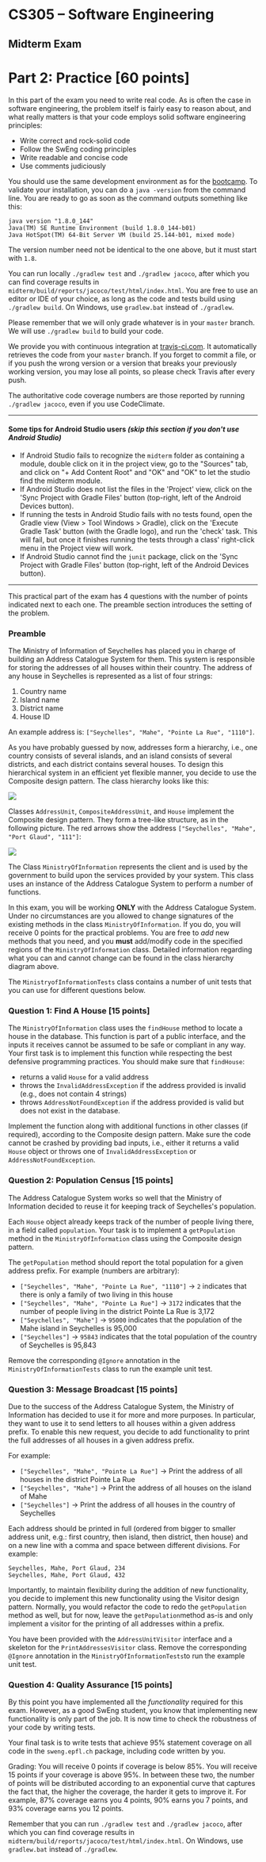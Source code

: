 # CS305 – Software Engineering

## Midterm Exam

# Part 2: Practice [60 points]

In this part of the exam you need to write real code. As is often the case in software engineering, the problem itself is fairly easy to reason about, and what really matters is that your code employs solid software engineering principles:

- Write correct and rock-solid code
- Follow the SwEng coding principles
- Write readable and concise code
- Use comments judiciously

You should use the same development environment as for the [bootcamp](https://github.com/sweng-epfl/public/tree/master/bootcamp). To validate your installation, you can do a `java -version` from the command line. You are ready to go as soon as the command outputs something like this:

```
java version "1.8.0_144"
Java(TM) SE Runtime Environment (build 1.8.0_144-b01)
Java HotSpot(TM) 64-Bit Server VM (build 25.144-b01, mixed mode)
```
The version number need not be identical to the one above, but it must start with `1.8`.

You can run locally `./gradlew test` and `./gradlew jacoco`, after which you can find coverage results in `midterm/build/reports/jacoco/test/html/index.html`. You are free to use an editor or IDE of your choice, as long as the code and tests build using `./gradlew build`. On Windows, use `gradlew.bat` instead of `./gradlew`.

Please remember that we will only grade whatever is in your `master` branch. We will use `./gradlew build` to build your code.

We provide you with continuous integration at [travis-ci.com](https://travis-ci.com/). It automatically retrieves the code from your `master` branch.
If you forget to commit a file, or if you push the wrong version or a version that breaks your previously working version, you may lose all points, so please check Travis after every push.

The authoritative code coverage numbers are those reported by running `./gradlew jacoco`, even if you use CodeClimate.

---
#### Some tips for Android Studio users *(skip this section if you don't use Android Studio)*
- If Android Studio fails to recognize the `midterm` folder as containing a module, double click on it in the project view, go to the "Sources" tab, and click on "+ Add Content Root" and "OK" and "OK" to let the studio find the midterm module.
- If Android Studio does not list the files in the 'Project' view, click on the 'Sync Project with Gradle Files' button (top-right, left of the Android Devices button).
- If running the tests in Android Studio fails with no tests found, open the Gradle view (View > Tool Windows > Gradle), click on the 'Execute Gradle Task' button (with the Gradle logo), and run the 'check' task. This will fail, but once it finishes running the tests through a class' right-click menu in the Project view will work.
- If Android Studio cannot find the `junit` package, click on the 'Sync Project with Gradle Files' button (top-right, left of the Android Devices button).


---

This practical part of the exam has 4 questions with the number of points indicated next to each one. The preamble section introduces the setting of the problem. 

### Preamble

The Ministry of Information of Seychelles has placed you in charge of building an Address Catalogue System for them. This system is responsible for storing the addresses of all houses within their country. The address of any house in Seychelles is represented as a list of four strings: 

1. Country name
2. Island name
3. District name
4. House ID

An example address is: `["Seychelles", "Mahe", "Pointe La Rue", "1110"]`. 

As you have probably guessed by now, addresses form a hierarchy, i.e., one country consists of several islands, and an island consists of several districts, and each district contains several houses. To design this hierarchical system in an efficient yet flexible manner, you decide to use the Composite design pattern. The class hierarchy looks like this: 

![](class-hierarchy-composite.png) 

Classes `AddressUnit`, `CompositeAddressUnit`, and `House` implement the Composite design pattern.
They form a tree-like structure, as in the following picture.
The red arrows show the address `["Seychelles", "Mahe", "Port Glaud", "111"]`:

![](address-hierarchy.png)

The Class `MinistryOfInformation` represents the client and is used by the government to build upon the services provided by your system. This class uses an instance of the Address Catalogue System to perform a number of functions. 

In this exam, you will be working **ONLY** with the Address Catalogue System.
Under no circumstances are you allowed to change signatures of the existing methods in the class `MinistryOfInformation`.
If you do, you will receive 0 points for the practical problems.
You are free to _add_ new methods that you need, and you **must** add/modify code in the specified regions of the `MinistryOfInformation` class. 
Detailed information regarding what you can and cannot change can be found in the class hierarchy diagram above. 

The `MinistryofInformationTests` class contains a number of unit tests that you can use for different questions below. 

### Question 1: Find A House [15 points]

The `MinistryOfInformation` class uses the `findHouse` method to locate a house in the database.
This function is part of a public interface, and the inputs it receives cannot be assumed to be safe or compliant in any way.
Your first task is to implement this function while respecting the best defensive programming practices.
You should make sure that `findHouse`:

- returns a valid `House` for a valid address 
- throws the `InvalidAddressException` if the address provided is invalid (e.g., does not contain 4 strings)
- throws `AddressNotFoundException` if the address provided is valid but does not exist in the database.

Implement the function along with additional functions in other classes (if required), according to the Composite design pattern. Make sure the code cannot be crashed by providing bad inputs, i.e., either it returns a valid `House` object or throws one of `InvalidAddressException` or `AddressNotFoundException`.

### Question 2: Population Census [15 points]

The Address Catalogue System works so well that the Ministry of Information decided to reuse it for keeping track of Seychelles's population.

Each `House` object already keeps track of the number of people living there, in a field called `population`.
Your task is to implement a `getPopulation` method in the `MinistryOfInformation` class using the Composite design pattern.

The `getPopulation` method should report the total population for a given address prefix.
For example (numbers are arbitrary):

- `["Seychelles", "Mahe", "Pointe La Rue", "1110"]` -> `2` indicates that there is only a family of two living in this house
- `["Seychelles", "Mahe", "Pointe La Rue"]` -> `3172` indicates that the number of people living in the district Pointe La Rue is 3,172
- `["Seychelles", "Mahe"]` -> `95000` indicates that the population of the Mahe island in Seychelles is 95,000 
- `["Seychelles"]` -> `95843` indicates that the total population of the country of Seychelles is 95,843

Remove the corresponding `@Ignore` annotation in the `MinistryOfInformationTests` class to run the example unit test. 

### Question 3: Message Broadcast [15 points]

Due to the success of the Address Catalogue System, the Ministry of Information has decided to use it for more and more purposes.
In particular, they want to use it to send letters to all houses within a given address prefix. 
To enable this new request, you decide to add functionality to print the full addresses of all houses in a given address prefix.

For example:

- `["Seychelles", "Mahe", "Pointe La Rue"]` -> Print the address of all houses in the district Pointe La Rue
- `["Seychelles", "Mahe"]` -> Print the address of all houses on the island of Mahe
- `["Seychelles"]` -> Print the address of all houses in the country of Seychelles

Each address should be printed in full (ordered from bigger to smaller address unit, e.g.: first country, then island, then district, then house) and on a new line with a comma and space between different divisions. For example:

```
Seychelles, Mahe, Port Glaud, 234
Seychelles, Mahe, Port Glaud, 432
```

Importantly, to maintain flexibility during the addition of new functionality, you decide to implement this new functionality using the Visitor design pattern. 
Normally, you would refactor the code to redo the `getPopulation` method as well, but for now, leave the `getPopulation`method as-is and only implement a visitor for the printing of all addresses within a prefix. 

You have been provided with the `AddressUnitVisitor` interface and a skeleton for the `PrintAddressesVisitor` class. 
Remove the corresponding `@Ignore` annotation in the `MinistryOfInformationTests`to run the example unit test.

### Question 4: Quality Assurance [15 points]

By this point you have implemented all the _functionality_ required for this exam. However, as a good SwEng student, you know that implementing new functionality is only part of the job. It is now time to check the robustness of your code by writing tests. 

Your final task is to write tests that achieve 95% statement coverage on all code in the `sweng.epfl.ch` package, including code written by you.

Grading: You will receive 0 points if coverage is below 85%. You will receive 15 points if your coverage is above 95%. In between these two, the number of points will be distributed according to an exponential curve that captures the fact that, the higher the coverage, the harder it gets to improve it. For example, 87% coverage earns you 4 points, 90% earns you 7 points, and 93% coverage earns you 12 points.

Remember that you can run `./gradlew test` and `./gradlew jacoco`, after which you can find coverage results in `midterm/build/reports/jacoco/test/html/index.html`. On Windows, use `gradlew.bat` instead of `./gradlew`.
 
